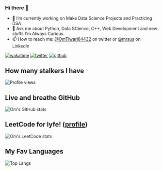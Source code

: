 ### Hi there 👋
- 🔭 I’m currently working on Make Data Science Projects and Practicing DSA
- 💬 Ask me about Python, Data SCience, C++, Web Development and new stuffs I'm Always Curious.
- 📫 How to reach me: [@OmTIwari64432](https://twitter.com/OmTIwari64432) on twitter or [@mrsus](https://www.linkedin.com/in/mrsus/) on LinkedIn

[![wakatime](https://wakatime.com/badge/user/c772d43e-ef35-4f8b-adf5-20360b8e9d13.svg)](https://wakatime.com/@c772d43e-ef35-4f8b-adf5-20360b8e9d13)
[![twitter](https://img.shields.io/twitter/follow/wakatime?label=followers&logo=twitter&color=%23007ec6&style=style)](https://twitter.com/OmTIwari64432)
[![github](https://img.shields.io/github/followers/Om-Tiwari?logo=github&style=plastic)](https://github.com/Om-Tiwari?tab=followers)

## How many stalkers I have

<img src="https://gpvc.arturio.dev/Om-Tiwari" alt="Profile views"/>

## Live and breathe GitHub 
![Om's GitHub stats](https://github-readme-stats.vercel.app/api?username=Om-Tiwari)

## LeetCode for lyfe! ([profile](https://leetcode.com/Om_Tiwari/))
![Om's LeetCode stats](https://leetcode-stats-six.vercel.app/api?username=Om_Tiwari)

## My Fav Languages
![Top Langs](https://github-readme-stats.vercel.app/api/top-langs/?username=Om-Tiwari&layout=compact)
